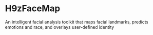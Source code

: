 # H9zFaceMap
An intelligent facial analysis toolkit that maps facial landmarks, predicts emotions and race, and overlays user-defined identity
